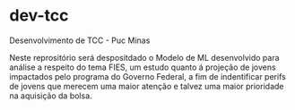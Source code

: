 # dev-tcc
Desenvolvimento de TCC - Puc Minas

Neste reprositório será despositdado o Modelo de ML desenvolvido para análise a respeito do tema FIES, um estudo quanto á projeção de jovens impactados pelo programa do Governo Federal, a fim de indentificar perifs de jovens que merecem uma maior atenção e talvez uma maior prioridade na aquisição da bolsa.
